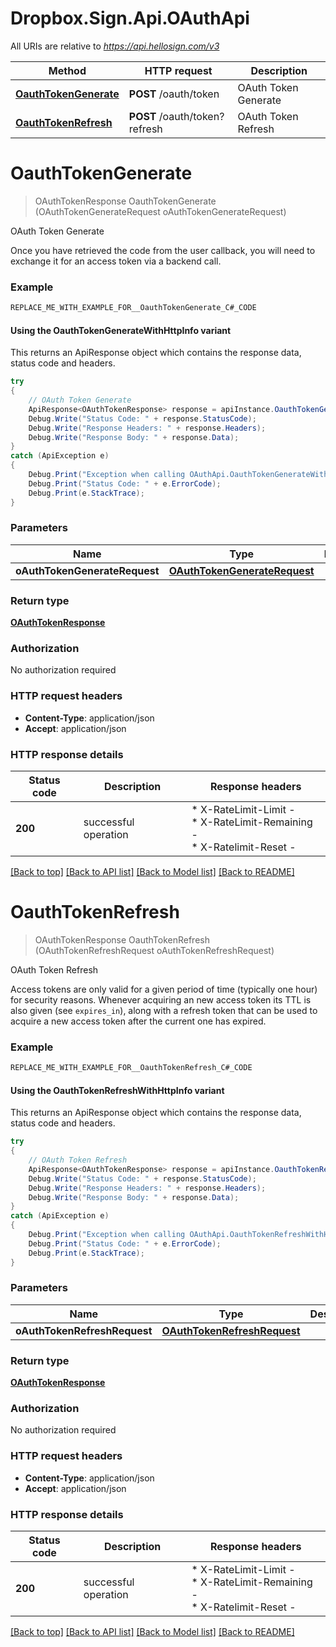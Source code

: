# Dropbox.Sign.Api.OAuthApi

All URIs are relative to *https://api.hellosign.com/v3*

| Method | HTTP request | Description |
|--------|--------------|-------------|
| [**OauthTokenGenerate**](OAuthApi.md#oauthtokengenerate) | **POST** /oauth/token | OAuth Token Generate |
| [**OauthTokenRefresh**](OAuthApi.md#oauthtokenrefresh) | **POST** /oauth/token?refresh | OAuth Token Refresh |

<a id="oauthtokengenerate"></a>
# **OauthTokenGenerate**
> OAuthTokenResponse OauthTokenGenerate (OAuthTokenGenerateRequest oAuthTokenGenerateRequest)

OAuth Token Generate

Once you have retrieved the code from the user callback, you will need to exchange it for an access token via a backend call.

### Example
```csharp
REPLACE_ME_WITH_EXAMPLE_FOR__OauthTokenGenerate_C#_CODE
```

#### Using the OauthTokenGenerateWithHttpInfo variant
This returns an ApiResponse object which contains the response data, status code and headers.

```csharp
try
{
    // OAuth Token Generate
    ApiResponse<OAuthTokenResponse> response = apiInstance.OauthTokenGenerateWithHttpInfo(oAuthTokenGenerateRequest);
    Debug.Write("Status Code: " + response.StatusCode);
    Debug.Write("Response Headers: " + response.Headers);
    Debug.Write("Response Body: " + response.Data);
}
catch (ApiException e)
{
    Debug.Print("Exception when calling OAuthApi.OauthTokenGenerateWithHttpInfo: " + e.Message);
    Debug.Print("Status Code: " + e.ErrorCode);
    Debug.Print(e.StackTrace);
}
```

### Parameters

| Name | Type | Description | Notes |
|------|------|-------------|-------|
| **oAuthTokenGenerateRequest** | [**OAuthTokenGenerateRequest**](OAuthTokenGenerateRequest.md) |  |  |

### Return type

[**OAuthTokenResponse**](OAuthTokenResponse.md)

### Authorization

No authorization required

### HTTP request headers

 - **Content-Type**: application/json
 - **Accept**: application/json


### HTTP response details
| Status code | Description | Response headers |
|-------------|-------------|------------------|
| **200** | successful operation |  * X-RateLimit-Limit -  <br>  * X-RateLimit-Remaining -  <br>  * X-Ratelimit-Reset -  <br>  |

[[Back to top]](#) [[Back to API list]](../README.md#documentation-for-api-endpoints) [[Back to Model list]](../README.md#documentation-for-models) [[Back to README]](../README.md)

<a id="oauthtokenrefresh"></a>
# **OauthTokenRefresh**
> OAuthTokenResponse OauthTokenRefresh (OAuthTokenRefreshRequest oAuthTokenRefreshRequest)

OAuth Token Refresh

Access tokens are only valid for a given period of time (typically one hour) for security reasons. Whenever acquiring an new access token its TTL is also given (see `expires_in`), along with a refresh token that can be used to acquire a new access token after the current one has expired.

### Example
```csharp
REPLACE_ME_WITH_EXAMPLE_FOR__OauthTokenRefresh_C#_CODE
```

#### Using the OauthTokenRefreshWithHttpInfo variant
This returns an ApiResponse object which contains the response data, status code and headers.

```csharp
try
{
    // OAuth Token Refresh
    ApiResponse<OAuthTokenResponse> response = apiInstance.OauthTokenRefreshWithHttpInfo(oAuthTokenRefreshRequest);
    Debug.Write("Status Code: " + response.StatusCode);
    Debug.Write("Response Headers: " + response.Headers);
    Debug.Write("Response Body: " + response.Data);
}
catch (ApiException e)
{
    Debug.Print("Exception when calling OAuthApi.OauthTokenRefreshWithHttpInfo: " + e.Message);
    Debug.Print("Status Code: " + e.ErrorCode);
    Debug.Print(e.StackTrace);
}
```

### Parameters

| Name | Type | Description | Notes |
|------|------|-------------|-------|
| **oAuthTokenRefreshRequest** | [**OAuthTokenRefreshRequest**](OAuthTokenRefreshRequest.md) |  |  |

### Return type

[**OAuthTokenResponse**](OAuthTokenResponse.md)

### Authorization

No authorization required

### HTTP request headers

 - **Content-Type**: application/json
 - **Accept**: application/json


### HTTP response details
| Status code | Description | Response headers |
|-------------|-------------|------------------|
| **200** | successful operation |  * X-RateLimit-Limit -  <br>  * X-RateLimit-Remaining -  <br>  * X-Ratelimit-Reset -  <br>  |

[[Back to top]](#) [[Back to API list]](../README.md#documentation-for-api-endpoints) [[Back to Model list]](../README.md#documentation-for-models) [[Back to README]](../README.md)

